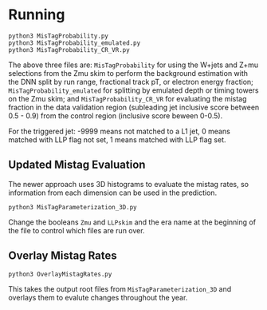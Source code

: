 # Running

```
python3 MisTagProbability.py
python3 MisTagProbability_emulated.py
python3 MisTagProbability_CR_VR.py
```

The above three files are: ``MisTagProbability`` for using the W+jets and Z+mu selections from the Zmu skim to perform the background estimation with the DNN split by run range, fractional track pT, or electron energy fraction; ``MisTagProbability_emulated`` for splitting by emulated depth or timing towers on the Zmu skim; and ``MisTagProbability_CR_VR`` for evaluating the mistag fraction in the data validation region (subleading jet inclusive score between 0.5 - 0.9) from the control region (inclusive score beween 0-0.5).

For the triggered jet: -9999 means not matched to a L1 jet, 0 means matched with LLP flag not set, 1 means matched with LLP flag set.

## Updated Mistag Evaluation
The newer approach uses 3D histograms to evaluate the mistag rates, so information from each dimension can be used in the prediction.
```
python3 MisTagParameterization_3D.py
```
Change the booleans `Zmu` and `LLPskim` and the era name at the beginning of the file to control which files are run over.

## Overlay Mistag Rates
```
python3 OverlayMistagRates.py
```
This takes the output root files from `MisTagParameterization_3D` and overlays them to evalute changes throughout the year.